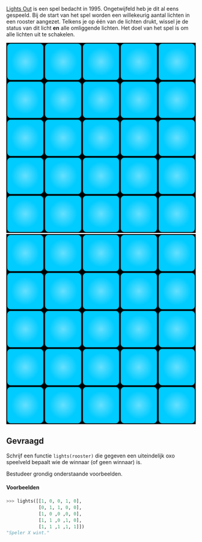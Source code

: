 <a href="https://en.wikipedia.org/wiki/Lights_Out_(game)" target="_blank">Lights Out</a> is een spel bedacht in 1995. Ongetwijfeld heb je dit al eens gespeeld. Bij de start van het spel worden een willekeurig aantal lichten in een rooster aangezet. Telkens je op één van de lichten drukt, wissel je de status van dit licht **en** alle omliggende lichten. Het doel van het spel is om alle lichten uit te schakelen.

![Lights Out gemaakt door L op Wikimedia Commons.](media/Lights_Out.svg)
<img src="media/Lights_Out.svg">

## Gevraagd
Schrijf een functie `lights(rooster)` die gegeven een uiteindelijk oxo speelveld bepaalt wie de winnaar (of geen winnaar) is.

Bestudeer grondig onderstaande voorbeelden.

#### Voorbeelden

```python
>>> lights([[1, 0, 0, 1, 0], 
            [0, 1, 1, 0, 0],
            [1, 0 ,0 ,0, 0],
            [1, 1 ,0 ,1, 0],
            [1, 1 ,1 ,1, 1]])
"Speler X wint."
```
